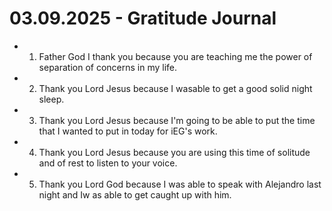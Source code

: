# 03.09.2025 - Gratitude Journal

- 1. Father God I thank you because you are teaching me the power of separation of concerns in my life.
- 2. Thank you Lord Jesus because I wasable to get a good solid night sleep.
- 3. Thank you Lord Jesus because I'm going to be able to put the time that I wanted to put in today for iEG's work.
- 4. Thank you Lord Jesus because you are using this time of solitude and of rest to listen to your voice.
- 5. Thank you Lord God because I was able to speak with Alejandro last night and Iw as able to get caught up with him.
